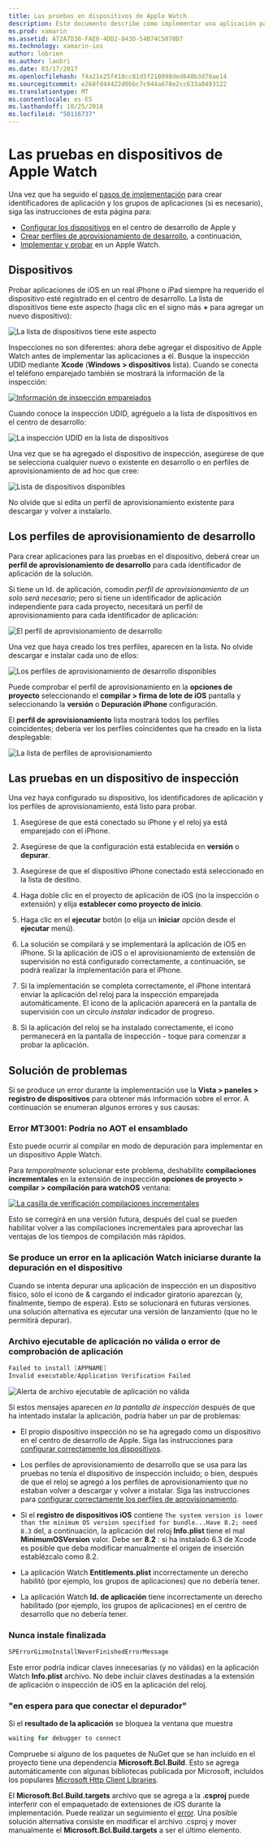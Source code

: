 ```yaml
---
title: Las pruebas en dispositivos de Apple Watch
description: Este documento describe cómo implementar una aplicación para watchOS creada con Xamarin para realizar pruebas en un Apple Watch real. Describe los dispositivos, el aprovisionamiento de perfiles, las pruebas y se proporcionan algunas sugerencias para solucionar problemas.
ms.prod: xamarin
ms.assetid: A72A7D38-FAE8-4DD2-843D-54B74C5078D7
ms.technology: xamarin-ios
author: lobrien
ms.author: laobri
ms.date: 03/17/2017
ms.openlocfilehash: f4a21e25f418cc81d5f210098ded648b3d70ae14
ms.sourcegitcommit: e268fd44422d0bbc7c944a678e2cc633a0493122
ms.translationtype: MT
ms.contentlocale: es-ES
ms.lasthandoff: 10/25/2018
ms.locfileid: "50116737"
---
```

# <a name="testing-on-apple-watch-devices"></a>Las pruebas en dispositivos de Apple Watch

Una vez que ha seguido el [pasos de implementación](~/ios/watchos/deploy-test/index.md) para crear identificadores de aplicación y los grupos de aplicaciones (si es necesario), siga las instrucciones de esta página para:

- [Configurar los dispositivos](#devices) en el centro de desarrollo de Apple y
- [Crear perfiles de aprovisionamiento de desarrollo](#profiles), a continuación,
- [Implementar y probar](#testing) en un Apple Watch.

<a name="devices" />

## <a name="devices"></a>Dispositivos

Probar aplicaciones de iOS en un real iPhone o iPad siempre ha requerido el dispositivo esté registrado en el centro de desarrollo. La lista de dispositivos tiene este aspecto (haga clic en el signo más **+** para agregar un nuevo dispositivo):

![](device-images/devices-sml.png "La lista de dispositivos tiene este aspecto")

Inspecciones no son diferentes: ahora debe agregar el dispositivo de Apple Watch antes de implementar las aplicaciones a él. Busque la inspección UDID mediante **Xcode** (**Windows > dispositivos** lista). Cuando se conecta el teléfono emparejado también se mostrará la información de la inspección:

[![](device-images/xcode-devices-sml.png "Información de inspección emparejados")](device-images/xcode-devices.png#lightbox)

Cuando conoce la inspección UDID, agréguelo a la lista de dispositivos en el centro de desarrollo:

![](device-images/devices-watch-sml.png "La inspección UDID en la lista de dispositivos")

Una vez que se ha agregado el dispositivo de inspección, asegúrese de que se selecciona cualquier nuevo o existente en desarrollo o en perfiles de aprovisionamiento de ad hoc que cree:

![](device-images/devices-provisioning.png "Lista de dispositivos disponibles")

No olvide que si edita un perfil de aprovisionamiento existente para descargar y volver a instalarlo.

<a name="profiles" />

## <a name="development-provisioning-profiles"></a>Los perfiles de aprovisionamiento de desarrollo

Para crear aplicaciones para las pruebas en el dispositivo, deberá crear un **perfil de aprovisionamiento de desarrollo** para cada identificador de aplicación de la solución.

Si tiene un Id. de aplicación, comodín *perfil de aprovisionamiento de un solo será necesario*; pero si tiene un identificador de aplicación independiente para cada proyecto, necesitará un perfil de aprovisionamiento para cada identificador de aplicación:

![](device-images/provisioningprofile-development.png "El perfil de aprovisionamiento de desarrollo")

Una vez que haya creado los tres perfiles, aparecen en la lista. No olvide descargar e instalar cada uno de ellos:

![](device-images/provisioningprofiles.png "Los perfiles de aprovisionamiento de desarrollo disponibles")

Puede comprobar el perfil de aprovisionamiento en la **opciones de proyecto** seleccionando el **compilar > firma de lote de iOS** pantalla y seleccionando la **versión** o **Depuración iPhone** configuración.

El **perfil de aprovisionamiento** lista mostrará todos los perfiles coincidentes; debería ver los perfiles coincidentes que ha creado en la lista desplegable:

![](device-images/options-selectprofile.png "La lista de perfiles de aprovisionamiento")


<a name="testing" />

## <a name="testing-on-a-watch-device"></a>Las pruebas en un dispositivo de inspección

Una vez haya configurado su dispositivo, los identificadores de aplicación y los perfiles de aprovisionamiento, está listo para probar.

1. Asegúrese de que está conectado su iPhone y el reloj ya está emparejado con el iPhone.

2. Asegúrese de que la configuración está establecida en **versión** o **depurar**.

3. Asegúrese de que el dispositivo iPhone conectado está seleccionado en la lista de destino.

4. Haga doble clic en el proyecto de aplicación de iOS (no la inspección o extensión) y elija **establecer como proyecto de inicio**.

5. Haga clic en el **ejecutar** botón (o elija un **iniciar** opción desde el **ejecutar** menú).

6. La solución se compilará y se implementará la aplicación de iOS en iPhone.
  Si la aplicación de iOS o el aprovisionamiento de extensión de supervisión no está configurado correctamente, a continuación, se podrá realizar la implementación para el iPhone.

7. Si la implementación se completa correctamente, el iPhone intentará enviar la aplicación del reloj para la inspección emparejada automáticamente. El icono de la aplicación aparecerá en la pantalla de supervisión con un círculo *instalar* indicador de progreso.

8. Si la aplicación del reloj se ha instalado correctamente, el icono permanecerá en la pantalla de inspección - toque para comenzar a probar la aplicación.


## <a name="troubleshooting"></a>Solución de problemas

Si se produce un error durante la implementación use la **Vista > paneles > registro de dispositivos** para obtener más información sobre el error. A continuación se enumeran algunos errores y sus causas:

### <a name="error-mt3001-could-not-aot-the-assembly"></a>Error MT3001: Podría no AOT el ensamblado

Esto puede ocurrir al compilar en modo de depuración para implementar en un dispositivo Apple Watch.

Para *temporalmente* solucionar este problema, deshabilite **compilaciones incrementales** en la extensión de inspección **opciones de proyecto > compilar > compilación para watchOS** ventana:

[![](device-images/disable-incremental-sml.png "La casilla de verificación compilaciones incrementales")](device-images/disable-incremental.png#lightbox)

Esto se corregirá en una versión futura, después del cual se pueden habilitar volver a las compilaciones incrementales para aprovechar las ventajas de los tiempos de compilación más rápidos.


### <a name="watch-app-fails-to-start-while-debugging-on-device"></a>Se produce un error en la aplicación Watch iniciarse durante la depuración en el dispositivo

Cuando se intenta depurar una aplicación de inspección en un dispositivo físico, sólo el icono de & cargando el indicador giratorio aparezcan (y, finalmente, tiempo de espera). Esto se solucionará en futuras versiones. una solución alternativa es ejecutar una versión de lanzamiento (que no le permitirá depurar).


### <a name="invalid-application-executable-or-application-verification-failed"></a>Archivo ejecutable de aplicación no válida o error de comprobación de aplicación

```csharp
Failed to install [APPNAME]
Invalid executable/Application Verification Failed
```

![](device-images/invalid-application-executable.png "Alerta de archivo ejecutable de aplicación no válida")

Si estos mensajes aparecen *en la pantalla de inspección* después de que ha intentado instalar la aplicación, podría haber un par de problemas:

- El propio dispositivo inspección no se ha agregado como un dispositivo en el centro de desarrollo de Apple. Siga las instrucciones para [configurar correctamente los dispositivos](#devices).

- Los perfiles de aprovisionamiento de desarrollo que se usa para las pruebas no tenía el dispositivo de inspección incluido; o bien, después de que el reloj se agregó a los perfiles de aprovisionamiento que no estaban volver a descargar y volver a instalar. Siga las instrucciones para [configurar correctamente los perfiles de aprovisionamiento](#profiles).

- Si el **registro de dispositivos iOS** contiene `The system version is lower than the minimum OS version specified for bundle...Have 8.2; need 8.3` del, a continuación, la aplicación del reloj **Info.plist** tiene el mal **MinimumOSVersion** valor.
  Debe ser **8.2** : si ha instalado 6.3 de Xcode es posible que deba modificar manualmente el origen de inserción establézcalo como 8.2.

- La aplicación Watch **Entitlements.plist** incorrectamente un derecho habilitó (por ejemplo, los grupos de aplicaciones) que no debería tener.

- La aplicación Watch **Id. de aplicación** tiene incorrectamente un derecho habilitado (por ejemplo, los grupos de aplicaciones) en el centro de desarrollo que no debería tener.



### <a name="install-never-finished"></a>Nunca instale finalizada

```csharp
SPErrorGizmoInstallNeverFinishedErrorMessage
```

Este error podría indicar claves innecesarias (y no válidas) en la aplicación Watch **Info.plist** archivo. No debe incluir claves destinadas a la extensión de aplicación o inspección de iOS en la aplicación del reloj.

<!--eg. NSLocationAlwaysUsageDescription -->


### <a name="waiting-for-debugger-to-connect"></a>"en espera para que conectar el depurador"

Si el **resultado de la aplicación** se bloquea la ventana que muestra

```csharp
waiting for debugger to connect
```

Compruebe si alguno de los paquetes de NuGet que se han incluido en el proyecto tiene una dependencia **Microsoft.Bcl.Build**. Esto se agrega automáticamente con algunas bibliotecas publicada por Microsoft, incluidos los populares [Microsoft Http Client Libraries](http://www.nuget.org/packages/Microsoft.Net.Http/).

El **Microsoft.Bcl.Build.targets** archivo que se agrega a la **.csproj** puede interferir con el empaquetado de extensiones de iOS durante la implementación. Puede realizar un seguimiento el [error](https://bugzilla.xamarin.com/show_bug.cgi?id=29912).
Una posible solución alternativa consiste en modificar el archivo .csproj y mover manualmente el **Microsoft.Bcl.Build.targets** a ser el último elemento.

